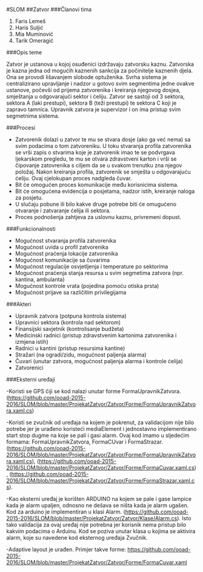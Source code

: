 #SLOM
##Zatvor
###Članovi tima
1. Faris Lemeš
2. Haris Suljić
3. Mia Muminović
4. Tarik Omeragić

###Opis teme

Zatvor je ustanova u kojoj osuđenici izdržavaju zatvorsku kaznu. Zatvorska je kazna jedna od mogućih kaznenih sankcija za počinitelje kaznenih djela. Ona se provodi lišavanjem slobode optuženika. Svrha sistema je centralizirano upravljanje i nadzor u gotovo svim segmentima jedne ovakve ustanove, počevši od prijema zatvorenika i kreiranja njegovog dosjea, smještanja u odgovarajući sektor i ćeliju. Zatvor se sastoji od 3 sektora, sektora A (laki prestupi), sektora B (teži prestupi) te sektora C koji je zapravo tamnica. Upravnik zatvora je supervizor i on ima pristup svim segmetnima sistema.

###Procesi

- Zatvorenik dolazi u zatvor te mu se stvara dosje (ako ga već nema) sa svim podacima o tom zatvoreniku. U toku stvaranja profila zatvorenika se vrši zapis o stvarima koje je zatvorenik imao te se podvrgava ljekarskom pregledu, te mu se otvara zdravstveni karton i vrši se čipovanje zatovrenika s ciljem da se u svakom trenutku zna njegov položaj. Nakon kreiranja profila, zatvorenik se smješta u odgovarajuću ćeliju. Ovaj cjelokupan proces nadgleda čuvar.
- Bit će omogućen proces komunikacije među korisnicima sistema.
- Bit će omogućena evidencija o posjetama, nadzor istih, kreiranje naloga za posjetu.
- U slučaju pobune ili bilo kakve druge potrebe biti će omugućeno otvaranje i zatvaranje ćelija ili sektora.
- Proces podnošenja zahtjeva za uslovnu kaznu, privremeni dopust.

###Funkcionalnosti

- Mogućnost stvaranja profila zatvorenika
- Mogućnost uvida u profil zatvorenika
- Mogućnost praćenja lokacije zatvorenika
- Mogućnost komunikacije sa čuvarima
- Mogućnost regulacije osvjetljenja i temperature po sektorima
- Mogućnost praćenja stanja resursa u svim segmetima zatvora (npr. kantina, ambulanta)
- Mogućnost kontrole vrata (pojedina pomoću otiska prsta)
- Mogućnost prijave sa različitim privilegijama

###Akteri

- Upravnik zatvora (potpuna kontrola sistema)
- Upravnici sektora (kontrola nad sektorom)
- Finansijski savjetnik (kontrolisanje budžeta)
- Medicinski radnici (pristup zdravstvenim kartonima zatvorenika i izmjena istih)
- Radnici u kantini (pristup resursima kantine)
- Stražari (na ogradi/zidu, mogućnost paljenja alarma)
- Čuvari (unutar zatvora, mogućnost paljenja alarma i kontrole ćelija)
- Zatvorenici 


###Eksterni uređaji

-Koristi se GPS čiji se kod nalazi unutar forme FormaUpravnikZatvora. (https://github.com/ooad-2015-2016/SLOM/blob/master/ProjekatZatvor/Zatvor/Forme/FormaUpravnikZatvora.xaml.cs)

-Koristi se zvučnik od uređaja na kojem je pokrenut, za validacijom nije bilo potrebe jer je urađeno koristeći mediaElement i jednostavno implementirano start stop dugme na koje se pali i gasi alarm. Ovaj kod imamo u sljedećim formama: FormaUpravnikZatvora, FormaCUvar i FormaStrazar.
(https://github.com/ooad-2015-2016/SLOM/blob/master/ProjekatZatvor/Zatvor/Forme/FormaUpravnikZatvora.xaml.cs), (https://github.com/ooad-2015-2016/SLOM/blob/master/ProjekatZatvor/Zatvor/Forme/FormaCuvar.xaml.cs), (https://github.com/ooad-2015-2016/SLOM/blob/master/ProjekatZatvor/Zatvor/Forme/FormaStrazar.xaml.cs).

-Kao eksterni uređaj je korišten ARDUINO na kojem se pale i gase lampice kada je alarm upaljen, odnosno ne dešava se ništa kada je alarm ugašen. Kod za arduino je implementiran u klasi Alarm. (https://github.com/ooad-2015-2016/SLOM/blob/master/ProjekatZatvor/Zatvor/Klase/Alarm.cs). 
Isto tako validacija za ovaj uređaj nije potrebna jer korisnik nema pristup bilo kakvim podacima o Arduinu. Kod se poziva unutar klasa u kojima se aktivira alarm, koje su navedene kod eksternog uređaja Zvučnik.

-Adaptive layout je urađen. Primjer takve forme: https://github.com/ooad-2015-2016/SLOM/blob/master/ProjekatZatvor/Zatvor/Forme/FormaCuvar.xaml
